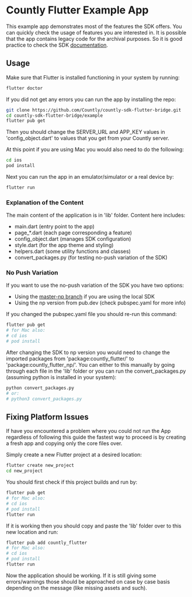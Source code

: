 # Countly Flutter Example App

This example app demonstrates most of the features the SDK offers.
You can quickly check the usage of features you are interested in.
It is possible that the app contains legacy code for the archival purposes.
So it is good practice to check the SDK [documentation](https://support.count.ly/hc/en-us/articles/360037944212-Flutter).

## Usage
Make sure that Flutter is installed  functioning in your system by running:

```bash
flutter doctor
```

If you did not get any errors you can run the app by installing the repo:

```bash
git clone https://github.com/Countly/countly-sdk-flutter-bridge.git
cd countly-sdk-flutter-bridge/example
flutter pub get
```

Then you should change the SERVER_URL and APP_KEY values in 'config_object.dart' to values that you get from your Countly server. 

At this point if you are using Mac you would also need to do the following:

```bash
cd ios
pod install
```

Next you can run the app in an emulator/simulator or a real device by:

```bash
flutter run
```

### Explanation of the Content
The main content of the application is in 'lib' folder. Content here includes:
- main.dart (entry point to the app)
- page_*.dart (each page corresponding a feature)
- config_object.dart (manages SDK configuration)
- style.dart (for the app theme and styling)
- helpers.dart (some utility functions and classes)
- convert_packages.py (for testing no-push variation of the SDK)

### No Push Variation
If you want to use the no-push variation of the SDK you have two options:

- Using the [master-np branch](https://github.com/Countly/countly-sdk-flutter-bridge/tree/master-np) if you are using the local SDK
- Using the np version from pub.dev (check pubspec.yaml for more info)

If you changed the pubspec.yaml file you should re-run this command:

```bash
flutter pub get
# for Mac also:
# cd ios
# pod install
```

After changing the SDK to np version you would need to change the imported packages
from 'package:countly_flutter/' to 'package:countly_flutter_np/'. You can either to this manually by going through each file in the 'lib' folder or you can run the convert_packages.py (assuming python is installed in your system):

```bash
python convert_packages.py
# or:
# python3 convert_packages.py
```

## Fixing Platform Issues
If have you encountered a problem where you could not run the App regardless of following this guide the fastest way to proceed is by creating a fresh app and copying only the core files over.

Simply create a new Flutter project at a desired location:

```bash
flutter create new_project
cd new_project
```

You should first check if this project builds and run by:

```bash
flutter pub get
# for Mac also:
# cd ios
# pod install
flutter run
```

If it is working then you should copy and paste the 'lib' folder over to this new location and run:

```bash
flutter pub add countly_flutter
# for Mac also:
# cd ios
# pod install
flutter run
```

Now the application should be working. If it is still giving some errors/warnings those should be approached on case by case basis depending on the message (like missing assets and such).
